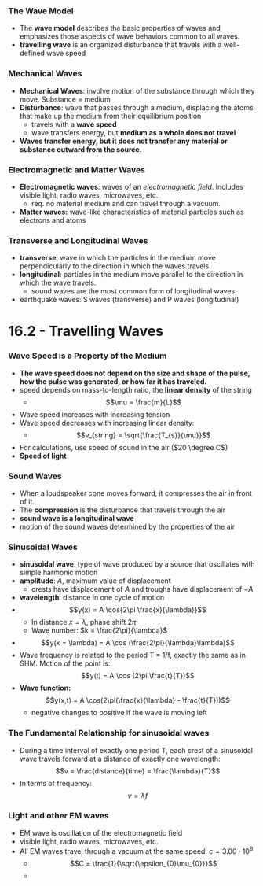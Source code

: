 ### The Wave Model
- The **wave model** describes the basic properties of waves and emphasizes those aspects of wave behaviors common to all waves.
- **travelling wave** is an organized disturbance that travels with a well-defined wave speed

### Mechanical Waves
- **Mechanical Waves**: involve motion of the substance through which they move. Substance = medium
- **Disturbance**: wave that passes through a medium, displacing the atoms that make up the medium from their equilibrium position
	- travels with a **wave speed**
	- wave transfers energy, but **medium as a whole does not travel**
- **Waves transfer energy, but it does not transfer any material or substance outward from the source.**

### Electromagnetic and Matter Waves
- **Electromagnetic waves**: waves of an *electromagnetic field*. Includes visible light, radio waves, microwaves, etc.
	- req. no material medium and can travel through a vacuum.
- **Matter waves:** wave-like characteristics of material particles such as electrons and atoms

### Transverse and Longitudinal Waves
- **transverse**: wave in which the particles in the medium move perpendicularly to the direction in which the waves travels. 
- **longitudinal**: particles in the medium move parallel to the direction in which the wave travels.
	- sound waves are the most common form of longitudinal waves.
- earthquake waves: S waves (transverse) and P waves (longitudinal)

# 16.2 - Travelling Waves
### Wave Speed is a Property of the Medium
- **The wave speed does not depend on the size and shape of the pulse, how the pulse was generated, or how far it has traveled.**
- speed depends on mass-to-length ratio, the **linear density** of the string
	- $$\mu = \frac{m}{L}$$
- Wave speed increases with increasing tension
- Wave speed decreases with increasing linear density:
	- $$v_{string} = \sqrt{\frac{T_{s}}{\mu}}$$
- For calculations, use speed of sound in the air ($20 \degree C$)
- **Speed of light**
### Sound Waves
- When a loudspeaker cone moves forward, it compresses the air in front of it.
- The **compression** is the disturbance that travels through the air
- **sound wave is a longitudinal wave**
- motion of the sound waves determined by the properties of the air

### Sinusoidal Waves
- **sinusoidal wave**: type of wave produced by a source that oscillates with simple harmonic motion
- **amplitude**: *A*, maximum value of displacement
	- crests have displacement of $A$ and troughs have displacement of $-A$ 
- **wavelength**: distance in one cycle of motion
- $$y(x) = A \cos{2\pi \frac{x}{\lambda}}$$
	- In distance $x=\lambda$, phase shift $2\pi$
	- Wave number: $k = \frac{2\pi}{\lambda}$
- $$y(x = \lambda) = A \cos (\frac{2\pi}{\lambda}\lambda)$$
- Wave frequency is related to the period T = 1/f, exactly the same as in SHM. Motion of the point is: $$y(t) = A \cos (2\pi \frac{t}{T})$$
- **Wave function:**$$y(x,t) = A \cos(2\pi(\frac{x}{\lambda} - \frac{t}{T}))$$
	- negative changes to positive if the wave is moving left

### The Fundamental Relationship for sinusoidal waves
- During a time interval of exactly one period T, each crest of a sinusoidal wave travels forward at a distance of exactly one wavelength: $$v = \frac{distance}{time} = \frac{\lambda}{T}$$
- In terms of frequency:$$v = \lambda f$$
### Light and other EM waves
- EM wave is oscillation of the electromagnetic field
- visible light, radio waves, microwaves, etc.
- All EM waves travel through a vacuum at the same speed: $c = 3.00 \cdot 10^{8}$
	- $$C = \frac{1}{\sqrt{\epsilon_{0}\mu_{0}}}$$
	- 